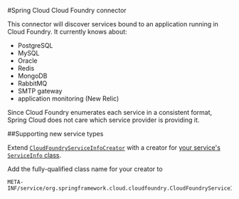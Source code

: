 #Spring Cloud Cloud Foundry connector

This connector will discover services bound to an application running in Cloud Foundry.
It currently knows about:

- PostgreSQL
- MySQL
- Oracle
- Redis
- MongoDB
- RabbitMQ
- SMTP gateway
- application monitoring (New Relic)

Since Cloud Foundry enumerates each service in a consistent format, Spring Cloud does
not care which service provider is providing it.

##Supporting new service types

Extend [`CloudFoundryServiceInfoCreator`]((src/main/java/org/springframework/cloud/cloudfoundry/CloudFoundryServiceInfoCreator.java))
with a creator for [your service's `ServiceInfo` class](../spring-cloud-core/#adding-service-discovery).

Add the fully-qualified class name for your creator to

````
META-INF/service/org.springframework.cloud.cloudfoundry.CloudFoundryServiceInfoCreator
````